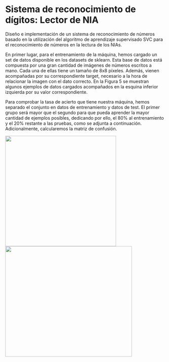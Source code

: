 # Sistema de reconocimiento de dígitos: Lector de NIA

Diseño e implementación de un sistema de reconocimiento de números basado en la utilización del algoritmo de aprendizaje supervisado SVC para el reconocimiento de números en la lectura de los NIAs.


En primer lugar, para el entrenamiento de la máquina, hemos cargado un set de datos disponible en los datasets de sklearn. Esta base de datos está compuesta por una gran cantidad de imágenes de números escritos a mano. Cada una de ellas tiene un tamaño de 8x8 píxeles. Además, vienen acompañadas por su correspondiente target, necesario a la hora de relacionar la imagen con el dato correcto. En la Figura 5 se muestran algunos ejemplos de datos 
cargados acompañados en la esquina inferior izquierda por su valor correspondiente. 

Para comprobar la tasa de acierto que tiene nuestra máquina, hemos separado el conjunto en datos de entrenamiento y datos de test. El primer grupo será mayor que el segundo para que pueda aprender la mayor cantidad de ejemplos posibles, dedicando por ello, el 80% al entrenamiento y el 20% restante a las pruebas, como se adjunta a continuación. Adicionalmente, calcularemos la matriz de confusión.

<img src="https://user-images.githubusercontent.com/54302649/133783185-105b224d-23b4-4c64-b66b-ecd3c3ce8e13.PNG" width="350" height="350"> <img src="https://user-images.githubusercontent.com/54302649/133783528-fe433582-5e06-4d2f-8354-d79d467cac84.png" width="400" height="350">



